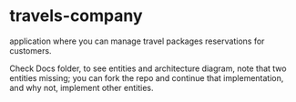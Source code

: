 # travels-company
application where you can manage travel packages reservations for customers.

Check Docs folder, to see entities and architecture diagram, note that two entities missing; you can fork the repo and continue that implementation, and why not, implement other entities.